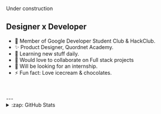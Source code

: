 Under construction
## Designer x Developer

- 💖 Member of Google Developer Student Club & HackClub.
- ✨ Product Designer, Quordnet Academy.
- 🔭 Learning new stuff daily.
- 👯 Would love to collaborate on Full stack projects
- 🤔 Will be looking for an internship.
- ⚡ Fun fact: Love icecream & chocolates.

<br />
<br />
---

<details>
  <summary>:zap: GitHub Stats</summary>

  <img align="left" alt="Rohan's GitHub Stats" src="https://github-readme-stats.vercel.app/api?username=krohan1202&show_icons=true&hide_border=true" />

</details>
